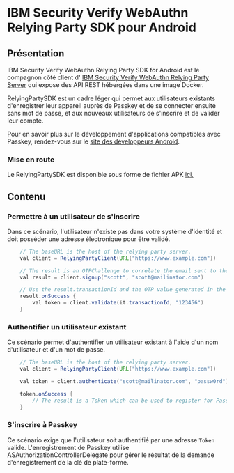 # IBM Security Verify WebAuthn Relying Party SDK pour Android

## Présentation

IBM Security Verify WebAuthn Relying Party SDK for Android est le compagnon côté client d' [IBM Security Verify WebAuthn Relying Party Server](https://github.com/ibm-security-verify/webauthn-relying-party-server-swift) qui expose des API REST hébergées dans une image Docker.

RelyingPartySDK est un cadre léger qui permet aux utilisateurs existants d'enregistrer leur appareil auprès de Passkey et de se connecter ensuite sans mot de passe, et aux nouveaux utilisateurs de s'inscrire et de valider leur compte.

Pour en savoir plus sur le développement d'applications compatibles avec Passkey, rendez-vous sur le [site des développeurs Android](https://passkeys.dev/docs/reference/android/).

### Mise en route
Le RelyingPartySDK est disponible sous forme de fichier APK [ici.](https://github.com/ibm-security-verify/webauthn-relying-party-sdk-android/releases)

## Contenu
### Permettre à un utilisateur de s'inscrire
Dans ce scénario, l'utilisateur n'existe pas dans votre système d'identité et doit posséder une adresse électronique pour être validé.

```java
    // The baseURL is the host of the relying party server.
    val client = RelyingPartyClient(URL("https://www.example.com"))

    // The result is an OTPChallenge to correlate the email sent to the email address.
    val result = client.signup("scott", "scott@mailinator.com")

    // Use the result.transactionId and the OTP value generated in the email to validate. If successful, the returned Token can be used to register for Passkey.
    result.onSuccess {
        val token = client.validate(it.transactionId, "123456")
    }
```

### Authentifier un utilisateur existant
Ce scénario permet d'authentifier un utilisateur existant à l'aide d'un nom d'utilisateur et d'un mot de passe.

```java
    // The baseURL is the host of the relying party server.
    val client = RelyingPartyClient(URL("https://www.example.com"))

    val token = client.authenticate("scott@mailinator.com", "passw0rd")

    token.onSuccess {
        // The result is a Token which can be used to register for Passkey.
    }
```

### S'inscrire à Passkey
Ce scénario exige que l'utilisateur soit authentifié par une adresse `Token` valide. L'enregistrement de Passkey utilise ASAuthorizationControllerDelegate pour gérer le résultat de la demande d'enregistrement de la clé de plate-forme.

<!-- v2.3.7 : caits-prod-app-gp_webui_20241231T140318-2_en_fr -->